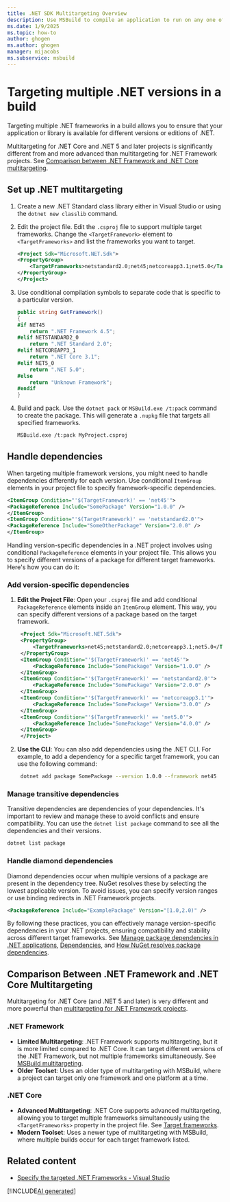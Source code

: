 ```yaml
---
title: .NET SDK Multitargeting Overview
description: Use MSBuild to compile an application to run on any one of several versions of .NET.
ms.date: 1/9/2025
ms.topic: how-to
author: ghogen
ms.author: ghogen
manager: mijacobs
ms.subservice: msbuild
---
```

# Targeting multiple .NET versions in a build

Targeting multiple .NET frameworks in a build allows you to ensure that your application or library is available for different versions or editions of .NET.

Multitargeting for .NET Core and .NET 5 and later projects is significantly different from and more advanced than multitargeting for .NET Framework projects. See [Comparison between .NET Framework and .NET Core multitargeting](#comparison-between-net-framework-and-net-core-multitargeting).

## Set up .NET multitargeting

1. Create a new .NET Standard class library either in Visual Studio or using the `dotnet new classlib` command.

2. Edit the project file. Edit the `.csproj` file to support multiple target frameworks. Change the `<TargetFramework>` element to `<TargetFrameworks>` and list the frameworks you want to target.

   ```xml
   <Project Sdk="Microsoft.NET.Sdk">
   <PropertyGroup>
       <TargetFrameworks>netstandard2.0;net45;netcoreapp3.1;net5.0</TargetFrameworks>
   </PropertyGroup>
   </Project>
   ```

3. Use conditional compilation symbols to separate code that is specific to a particular version.

    ```csharp
    public string GetFramework()
    {
    #if NET45
        return ".NET Framework 4.5";
    #elif NETSTANDARD2_0
        return ".NET Standard 2.0";
    #elif NETCOREAPP3_1
        return ".NET Core 3.1";
    #elif NET5_0
        return ".NET 5.0";
    #else
        return "Unknown Framework";
    #endif
    }
    ```

4. Build and pack. Use the `dotnet pack` or `MSBuild.exe /t:pack` command to create the package. This will generate a `.nupkg` file that targets all specified frameworks.

   ```sh
   MSBuild.exe /t:pack MyProject.csproj
   ```

## Handle dependencies

When targeting multiple framework versions, you might need to handle dependencies differently for each version. Use conditional `ItemGroup` elements in your project file to specify framework-specific dependencies.

```xml
<ItemGroup Condition="'$(TargetFramework)' == 'net45'">
<PackageReference Include="SomePackage" Version="1.0.0" />
</ItemGroup>
<ItemGroup Condition="'$(TargetFramework)' == 'netstandard2.0'">
<PackageReference Include="SomeOtherPackage" Version="2.0.0" />
</ItemGroup>
```

Handling version-specific dependencies in a .NET project involves using conditional `PackageReference` elements in your project file. This allows you to specify different versions of a package for different target frameworks. Here's how you can do it:

### Add version-specific dependencies

1. **Edit the Project File**: Open your `.csproj` file and add conditional `PackageReference` elements inside an `ItemGroup` element. This way, you can specify different versions of a package based on the target framework.

   ```xml
    <Project Sdk="Microsoft.NET.Sdk">
    <PropertyGroup>
        <TargetFrameworks>net45;netstandard2.0;netcoreapp3.1;net5.0</TargetFrameworks>
    </PropertyGroup>
    <ItemGroup Condition="'$(TargetFramework)' == 'net45'">
        <PackageReference Include="SomePackage" Version="1.0.0" />
    </ItemGroup>
    <ItemGroup Condition="'$(TargetFramework)' == 'netstandard2.0'">
        <PackageReference Include="SomePackage" Version="2.0.0" />
    </ItemGroup>
    <ItemGroup Condition="'$(TargetFramework)' == 'netcoreapp3.1'">
        <PackageReference Include="SomePackage" Version="3.0.0" />
    </ItemGroup>
    <ItemGroup Condition="'$(TargetFramework)' == 'net5.0'">
        <PackageReference Include="SomePackage" Version="4.0.0" />
    </ItemGroup>
    </Project>
   ```

2. **Use the CLI**: You can also add dependencies using the .NET CLI. For example, to add a dependency for a specific target framework, you can use the following command:

   ```sh
    dotnet add package SomePackage --version 1.0.0 --framework net45
   ```

### Manage transitive dependencies

Transitive dependencies are dependencies of your dependencies. It's important to review and manage these to avoid conflicts and ensure compatibility. You can use the `dotnet list package` command to see all the dependencies and their versions.

```sh
dotnet list package
```

### Handle diamond dependencies

Diamond dependencies occur when multiple versions of a package are present in the dependency tree. NuGet resolves these by selecting the lowest applicable version. To avoid issues, you can specify version ranges or use binding redirects in .NET Framework projects.

```xml
<PackageReference Include="ExamplePackage" Version="[1.0,2.0)" />
```

By following these practices, you can effectively manage version-specific dependencies in your .NET projects, ensuring compatibility and stability across different target frameworks. See [Manage package dependencies in .NET applications](/dotnet/core/tools/dependencies), [Dependencies](/dotnet/standard/library-guidance/dependencies), and [How NuGet resolves package dependencies](/nuget/concepts/dependency-resolution).

## Comparison Between .NET Framework and .NET Core Multitargeting

Multitargeting for .NET Core (and .NET 5 and later) is very different and more powerful than [multitargeting for .NET Framework projects](msbuild-multitargeting-overview.md).

### .NET Framework
- **Limited Multitargeting**: .NET Framework supports multitargeting, but it is more limited compared to .NET Core. It can target different versions of the .NET Framework, but not multiple frameworks simultaneously. See [MSBuild multitargeting](msbuild-multitargeting-overview.md).
- **Older Toolset**: Uses an older type of multitargeting with MSBuild, where a project can target only one framework and one platform at a time.

### .NET Core
- **Advanced Multitargeting**: .NET Core supports advanced multitargeting, allowing you to target multiple frameworks simultaneously using the `<TargetFrameworks>` property in the project file. See [Target frameworks](/dotnet/targetframeworks).
- **Modern Toolset**: Uses a newer type of multitargeting with MSBuild, where multiple builds occur for each target framework listed.

## Related content

- [Specify the targeted .NET Frameworks - Visual Studio](../ide/visual-studio-multi-targeting-overview.md)

[!INCLUDE[AI generated](../includes/ai-generated-attribution.md)]